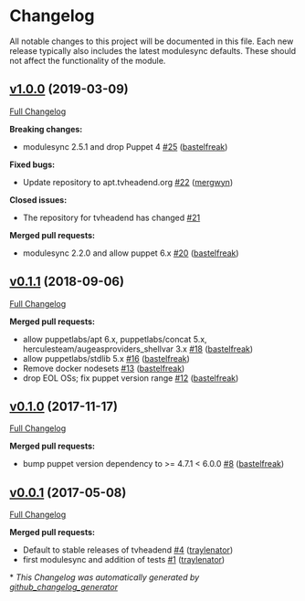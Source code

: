 # Changelog

All notable changes to this project will be documented in this file.
Each new release typically also includes the latest modulesync defaults.
These should not affect the functionality of the module.

## [v1.0.0](https://github.com/voxpupuli/puppet-tvheadend/tree/v1.0.0) (2019-03-09)

[Full Changelog](https://github.com/voxpupuli/puppet-tvheadend/compare/v0.1.1...v1.0.0)

**Breaking changes:**

- modulesync 2.5.1 and drop Puppet 4 [\#25](https://github.com/voxpupuli/puppet-tvheadend/pull/25) ([bastelfreak](https://github.com/bastelfreak))

**Fixed bugs:**

- Update repository to apt.tvheadend.org [\#22](https://github.com/voxpupuli/puppet-tvheadend/pull/22) ([mergwyn](https://github.com/mergwyn))

**Closed issues:**

- The repository for tvheadend has changed [\#21](https://github.com/voxpupuli/puppet-tvheadend/issues/21)

**Merged pull requests:**

- modulesync 2.2.0 and allow puppet 6.x [\#20](https://github.com/voxpupuli/puppet-tvheadend/pull/20) ([bastelfreak](https://github.com/bastelfreak))

## [v0.1.1](https://github.com/voxpupuli/puppet-tvheadend/tree/v0.1.1) (2018-09-06)

[Full Changelog](https://github.com/voxpupuli/puppet-tvheadend/compare/v0.1.0...v0.1.1)

**Merged pull requests:**

- allow puppetlabs/apt 6.x, puppetlabs/concat 5.x, herculesteam/augeasproviders\_shellvar 3.x [\#18](https://github.com/voxpupuli/puppet-tvheadend/pull/18) ([bastelfreak](https://github.com/bastelfreak))
- allow puppetlabs/stdlib 5.x [\#16](https://github.com/voxpupuli/puppet-tvheadend/pull/16) ([bastelfreak](https://github.com/bastelfreak))
- Remove docker nodesets [\#13](https://github.com/voxpupuli/puppet-tvheadend/pull/13) ([bastelfreak](https://github.com/bastelfreak))
- drop EOL OSs; fix puppet version range [\#12](https://github.com/voxpupuli/puppet-tvheadend/pull/12) ([bastelfreak](https://github.com/bastelfreak))

## [v0.1.0](https://github.com/voxpupuli/puppet-tvheadend/tree/v0.1.0) (2017-11-17)

[Full Changelog](https://github.com/voxpupuli/puppet-tvheadend/compare/v0.0.1...v0.1.0)

**Merged pull requests:**

- bump puppet version dependency to \>= 4.7.1 \< 6.0.0 [\#8](https://github.com/voxpupuli/puppet-tvheadend/pull/8) ([bastelfreak](https://github.com/bastelfreak))

## [v0.0.1](https://github.com/voxpupuli/puppet-tvheadend/tree/v0.0.1) (2017-05-08)

[Full Changelog](https://github.com/voxpupuli/puppet-tvheadend/compare/63ff8ee890c77f09d6b631c82580d994c78555e9...v0.0.1)

**Merged pull requests:**

- Default to stable releases of tvheadend [\#4](https://github.com/voxpupuli/puppet-tvheadend/pull/4) ([traylenator](https://github.com/traylenator))
- first modulesync and addition of tests [\#1](https://github.com/voxpupuli/puppet-tvheadend/pull/1) ([traylenator](https://github.com/traylenator))



\* *This Changelog was automatically generated by [github_changelog_generator](https://github.com/github-changelog-generator/github-changelog-generator)*

